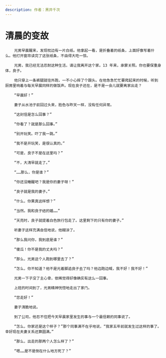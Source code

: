 ```yaml
---
description: 作者：黑井千次
---
```


# 清晨的变故

        光男早晨醒来，发现枕边有一片白纸。他拿起一看，是折叠着的纸条，上面好像写着什么。他打开窗帘读完了这张纸条，不由得大吃一惊。

        光男，我已经无法忍耐这种生活，请让我离开这个家。13 年来，承蒙关照。你也要保重身体，良子。

        他只穿上一条裤腿就往外跑，一不小心摔了个跟头。在他急急忙忙要爬起来的时候，听到厨房里响着与每天早晨同样的做饭声。现在良子还在，是不是一会儿就要离家出走？

        “早晨好！”

        妻子从水池子前回过头来，脸色与昨天一样，没有任何异常。

        “这封信是怎么回事？”

        “你看了？就是那么回事。”

        “别开玩笑。吓了我一跳。”

        “我不是开玩笑，是很认真的。”

        “可是，良子不是在这里吗？”

        “不，大清早就走了。”

        “……那么，你是谁？”

        “你还没睡醒吧？我是你的妻子呀！”

        “良子就是我的妻子。”

        “什么，你果真这样想？”

        “当然。我和良子结的婚……”

        “天亮时，良子就提着白色旅行包走了。这里剩下的只有你的妻子。”

        听妻子这样充满自信地说，他糊涂了。

        “那么我问你，我到底是谁？”

        “傻瓜！你不是我的丈夫吗？”

        “那么，光男这个人跑到哪里去了？”

        “怎么，你不知道？他不是光着脚追良子去了吗？他边跑边喊，我不好！我不好！”

        光男一下子没了主心骨，依稀觉得好像确实有这么一回事。

        上班的时间到了，光男精神恍惚地走出了家门。

        “您走好！”

        妻子清脆地说。

        到了公司，他忍不住把今天早晨家里发生的事与一个最信赖的同事说了。

        “怎么，你家还是这个样子？”那个同事满不在乎地说，“我家五年前就发生过这样的事了。幸好现在夫妻关系还算圆满。”

        “那么，出走的那两个人怎么样了？”

        “嗯……是不是倒在什么地方死了？”

